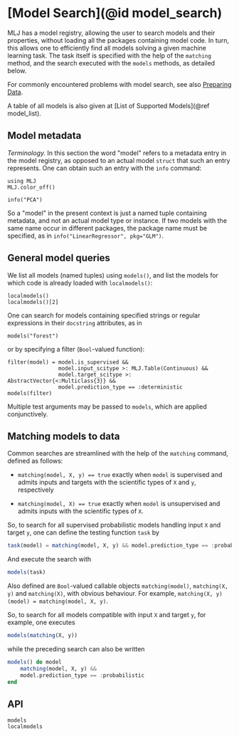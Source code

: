 # [Model Search](@id model_search)

MLJ has a model registry, allowing the user to search models and their
properties, without loading all the packages containing model code. In
turn, this allows one to efficiently find all models solving a given
machine learning task. The task itself is specified with the help of
the `matching` method, and the search executed with the `models`
methods, as detailed below. 

For commonly encountered problems with model search, see also
[Preparing Data](@ref).

A table of all models is also given at [List of Supported
Models](@ref model_list).


## Model metadata

*Terminology.* In this section the word "model" refers to a metadata
entry in the model registry, as opposed to an actual model `struct`
that such an entry represents. One can obtain such an entry with the
`info` command:

```@setup tokai
using MLJ
MLJ.color_off()
```

```@repl tokai
info("PCA")
```

So a "model" in the present context is just a named tuple containing
metadata, and not an actual model type or instance. If two models with
the same name occur in different packages, the package name must be
specified, as in `info("LinearRegressor", pkg="GLM")`.


## General model queries

We list all models (named tuples) using `models()`, and list the models for which code is  already loaded with `localmodels()`:

```@repl tokai
localmodels()
localmodels()[2]
```

One can search for models containing specified strings or regular expressions in their `docstring` attributes, as in

```@repl tokai 
models("forest")
```

or by specifying a filter (`Bool`-valued function):

```@repl tokai
filter(model) = model.is_supervised &&
                model.input_scitype >: MLJ.Table(Continuous) &&
                model.target_scitype >: AbstractVector{<:Multiclass{3}} &&
                model.prediction_type == :deterministic
models(filter)
```

Multiple test arguments may be passed to `models`, which are applied
conjunctively.


## Matching models to data

Common searches are streamlined with the help of the `matching`
command, defined as follows:

- `matching(model, X, y) == true` exactly when `model` is supervised
   and admits inputs and targets with the scientific types of `X` and
   `y`, respectively

- `matching(model, X) == true` exactly when `model` is unsupervised
   and admits inputs with the scientific types of `X`.

So, to search for all supervised probabilistic models handling input
`X` and target `y`, one can define the testing function `task` by

```julia
task(model) = matching(model, X, y) && model.prediction_type == :probabilistic
```

And execute the search with

```julia
models(task)
```

Also defined are `Bool`-valued callable objects `matching(model)`,
`matching(X, y)` and `matching(X)`, with obvious behaviour. For example,
`matching(X, y)(model) = matching(model, X, y)`.

So, to search for all models compatible with input `X` and target `y`,
for example, one executes

```julia
models(matching(X, y))
```

while the preceding search can also be written

```julia
models() do model
    matching(model, X, y) &&
    model.prediction_type == :probabilistic
end
```

## API

```@docs
models
localmodels
```

